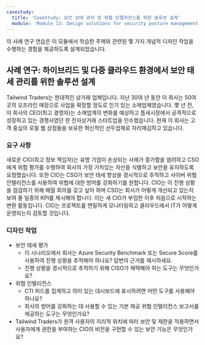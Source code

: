 ```yaml
---
casestudy:
  title: 'CaseStudy: 보안 상태 관리 및 위협 인텔리전스를 위한 솔루션 설계'
  module: 'Module 13: Design solutions for security posture management in hybrid and multi-cloud environments'
---
```


이 사례 연구 연습은 이 모듈에서 학습한 주제와 관련된 몇 가지 개념적 디자인 작업을 수행하는 경험을 제공하도록 설계되었습니다.

## 사례 연구: 하이브리드 및 다중 클라우드 환경에서 보안 태세 관리를 위한 솔루션 설계

Tailwind Traders는 현대적인 상거래 업체입니다. 지난 30여 년 동안 이 회사는 50여 곳의 오프라인 매장으로 사업을 확장할 정도로 인기 있는 소매업체였습니다. 몇 년 전, 이 회사의 CEO(최고 경영자)는 소매업계의 변화를 예상하고 틈새시장에서 공격적으로 성장하고 있는 경쟁사였던 한 전자상거래 스타트업을 인수했습니다. 현재 이 회사는 고객 중심의 로컬 웹 상점들을 보유한 혁신적인 선두업체로 자리매김하고 있습니다.

### 요구 사항

새로운 CIO(최고 정보 책임자)는 유명 기업이 손상되는 사례가 증가함을 염려하고 CSO에게 위험 평가를 수행하여 회사의 가장 가치있는 자산을 식별하고 보안을 유지하도록 요청했습니다. 또한 CIO는 CSO가 보안 태세 향상을 경시적으로 추적하고 사이버 위협 인텔리전스를 사용하여 위협에 대한 방어를 강화하기를 원합니다. CIO는 이 진행 상황을 점검하기 위해 매월 회의를 갖고 싶어 하며 CSO는 회사가 어떻게 개선되고 있는지 보여 줄 일종의 KPI를 제시해야 합니다. 이는 새 CIO가 부임한 이후 처음으로 시작하는 변환 활동입니다. CIO는 프로젝트를 면밀하게 모니터링하고 클라우드에서 IT가 어떻게 운영되는지 검토할 것입니다.

### 디자인 작업

* 보안 태세 평가
    - 이 시나리오에서 회사는 Azure Security Benchmark 또는 Secure Score를 사용하여 진행 상황을 추적해야 하나요? 답변의 근거를 제시하세요.
    - 진행 상황을 경시적으로 추적하기 위해 CISO가 채택해야 하는 도구는 무엇인가요?
* 위협 인텔리전스
    - CTI 피드를 집계하고 의미 있는 대시보드에 표시하려면 어떤 도구를 사용해야 하나요?
    - 회사의 방어를 강화하는 데 사용할 수 있는 기본 제공 위협 인텔리전스 보고서를 제공하는 도구는 무엇인가요?
* Tailwind Traders가 원격 사용자의 지리적 위치에 따라 보안 및 제한을 적용하면서 사용자에게 권한을 부여하는 CIO의 비전을 구현할 수 있는 보안 기능은 무엇인가요?
